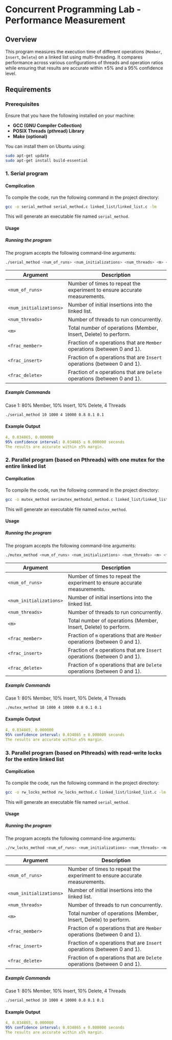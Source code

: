 # Concurrent Programming Lab - Performance Measurement

## Overview

This program measures the execution time of different operations (`Member`, `Insert`, `Delete`) on a linked list using multi-threading. It compares performance across various configurations of threads and operation ratios while ensuring that results are accurate within ±5% and a 95% confidence level.

## Requirements

### Prerequisites

Ensure that you have the following installed on your machine:

- **GCC (GNU Compiler Collection)**
- **POSIX Threads (pthread) Library**
- **Make (optional)**

You can install them on Ubuntu using:

```bash
sudo apt-get update
sudo apt-get install build-essential
```

### 1. Serial program

#### Compilcation

To compile the code, run the following command in the project directory:

```bash
gcc -o serial_method serial_method.c linked_list/linked_list.c -lm
```

This will generate an executable file named `serial_method`.


#### Usage

##### Running the program

The program accepts the following command-line arguments:

```bash
./serial_method <num_of_runs> <num_initializations> <num_threads> <m> <frac_member> <frac_insert> <frac_delete>
```
| Argument            | Description                                                                             |
|---------------------|-----------------------------------------------------------------------------------------|
| `<num_of_runs>`      | Number of times to repeat the experiment to ensure accurate measurements.               |
| `<num_initializations>` | Number of initial insertions into the linked list.                                    |
| `<num_threads>`      | Number of threads to run concurrently.                                                  |
| `<m>`                | Total number of operations (Member, Insert, Delete) to perform.                         |
| `<frac_member>`      | Fraction of `m` operations that are `Member` operations (between 0 and 1).              |
| `<frac_insert>`      | Fraction of `m` operations that are `Insert` operations (between 0 and 1).              |
| `<frac_delete>`      | Fraction of `m` operations that are `Delete` operations (between 0 and 1).              |

##### Example Commands
Case 1: 80% Member, 10% Insert, 10% Delete, 4 Threads

```bash
./serial_method 10 1000 4 10000 0.8 0.1 0.1
```

#### Example Output 

```yaml
4, 0.034865, 0.000000
95% confidence interval: 0.034865 ± 0.000000 seconds
The results are accurate within ±5% margin.
```

### 2. Parallel program (based on Pthreads) with one mutex for the entire linked list

#### Compilcation

To compile the code, run the following command in the project directory:

```bash
gcc -o mutex_method serimutex_methodal_method.c linked_list/linked_list.c -lm
```

This will generate an executable file named `mutex_method`.


#### Usage

##### Running the program

The program accepts the following command-line arguments:

```bash
./mutex_method <num_of_runs> <num_initializations> <num_threads> <m> <frac_member> <frac_insert> <frac_delete>
```
| Argument            | Description                                                                             |
|---------------------|-----------------------------------------------------------------------------------------|
| `<num_of_runs>`      | Number of times to repeat the experiment to ensure accurate measurements.               |
| `<num_initializations>` | Number of initial insertions into the linked list.                                    |
| `<num_threads>`      | Number of threads to run concurrently.                                                  |
| `<m>`                | Total number of operations (Member, Insert, Delete) to perform.                         |
| `<frac_member>`      | Fraction of `m` operations that are `Member` operations (between 0 and 1).              |
| `<frac_insert>`      | Fraction of `m` operations that are `Insert` operations (between 0 and 1).              |
| `<frac_delete>`      | Fraction of `m` operations that are `Delete` operations (between 0 and 1).              |

##### Example Commands
Case 1: 80% Member, 10% Insert, 10% Delete, 4 Threads

```bash
./mutex_method 10 1000 4 10000 0.8 0.1 0.1
```

#### Example Output 

```yaml
4, 0.034865, 0.000000
95% confidence interval: 0.034865 ± 0.000000 seconds
The results are accurate within ±5% margin.
```

### 3. Parallel program (based on Pthreads) with read-write locks for the entire linked list

#### Compilcation

To compile the code, run the following command in the project directory:

```bash
gcc -o rw_locks_method rw_locks_method.c linked_list/linked_list.c -lm
```

This will generate an executable file named `serial_method`.


#### Usage

##### Running the program

The program accepts the following command-line arguments:

```bash
./rw_locks_method <num_of_runs> <num_initializations> <num_threads> <m> <frac_member> <frac_insert> <frac_delete>
```
| Argument            | Description                                                                             |
|---------------------|-----------------------------------------------------------------------------------------|
| `<num_of_runs>`      | Number of times to repeat the experiment to ensure accurate measurements.               |
| `<num_initializations>` | Number of initial insertions into the linked list.                                    |
| `<num_threads>`      | Number of threads to run concurrently.                                                  |
| `<m>`                | Total number of operations (Member, Insert, Delete) to perform.                         |
| `<frac_member>`      | Fraction of `m` operations that are `Member` operations (between 0 and 1).              |
| `<frac_insert>`      | Fraction of `m` operations that are `Insert` operations (between 0 and 1).              |
| `<frac_delete>`      | Fraction of `m` operations that are `Delete` operations (between 0 and 1).              |

##### Example Commands
Case 1: 80% Member, 10% Insert, 10% Delete, 4 Threads

```bash
./serial_method 10 1000 4 10000 0.8 0.1 0.1
```

#### Example Output 

```yaml
4, 0.034865, 0.000000
95% confidence interval: 0.034865 ± 0.000000 seconds
The results are accurate within ±5% margin.
```
